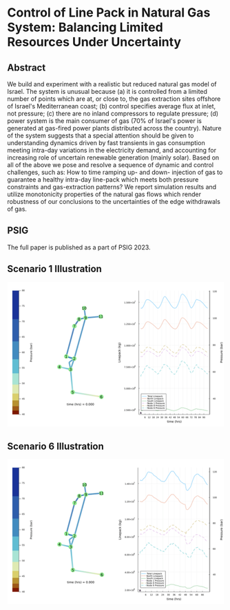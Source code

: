 # Control of Line Pack in Natural Gas System: Balancing Limited Resources Under Uncertainty
## Abstract
We build and experiment with a realistic but reduced natural gas model of Israel. The system is unusual because (a) it is controlled from a limited number of points which are at, or close to, the gas extraction sites offshore of Israel's Mediterranean coast; (b) control specifies average flux at inlet, not pressure; (c) there are no inland compressors to regulate pressure; (d) power system is the main consumer of gas (70\% of Israel's power is generated at gas-fired power plants distributed across the country). Nature of the system suggests that a special attention should be given to understanding dynamics driven by fast transients in gas consumption meeting intra-day variations in the electricity demand, and accounting for increasing role of uncertain renewable generation (mainly solar). Based on all of the above we pose and resolve a sequence of dynamic and control challenges, such as: How to time ramping up- and down- injection of gas to guarantee a healthy intra-day line-pack which meets both pressure constraints and gas-extraction patterns? We report simulation results and utilize monotonicity properties of the natural gas flows which render robustness of our conclusions to the uncertainties of the edge withdrawals of gas.

## PSIG
The full paper is published as a part of PSIG 2023.

## Scenario 1 Illustration
![Scenario 1 Results](./results/scen1.gif)

## Scenario 6 Illustration
![Scenario 6 Results](./results/scen6.gif)